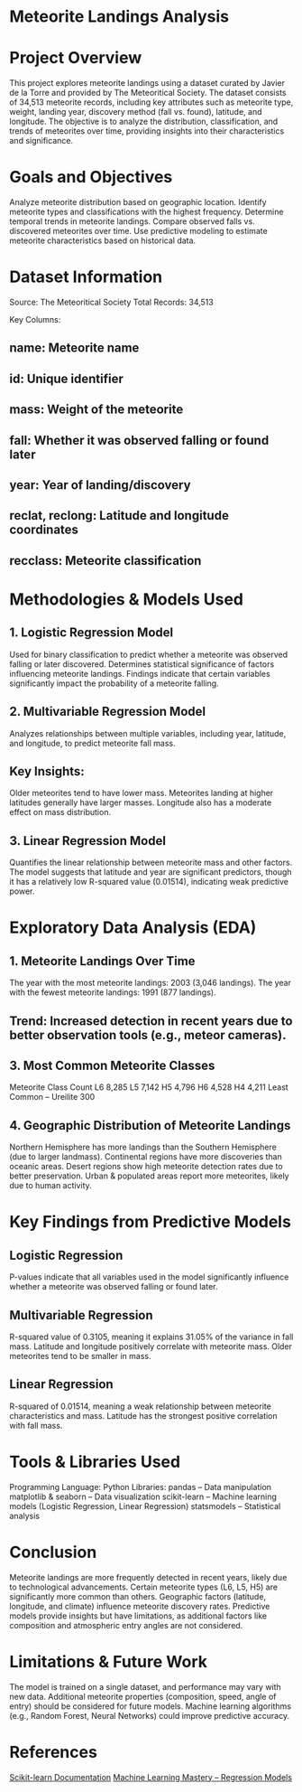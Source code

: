# Meteorite Landings Analysis

# Project Overview
This project explores meteorite landings using a dataset curated by Javier de la Torre and provided by The Meteoritical Society. The dataset consists of 34,513 meteorite records, including key attributes such as meteorite type, weight, landing year, discovery method (fall vs. found), latitude, and longitude. The objective is to analyze the distribution, classification, and trends of meteorites over time, providing insights into their characteristics and significance.

# Goals and Objectives
Analyze meteorite distribution based on geographic location.
Identify meteorite types and classifications with the highest frequency.
Determine temporal trends in meteorite landings.
Compare observed falls vs. discovered meteorites over time.
Use predictive modeling to estimate meteorite characteristics based on historical data.

# Dataset Information
Source: The Meteoritical Society
Total Records: 34,513

Key Columns:
## name: Meteorite name
## id: Unique identifier
## mass: Weight of the meteorite
## fall: Whether it was observed falling or found later
## year: Year of landing/discovery
## reclat, reclong: Latitude and longitude coordinates
## recclass: Meteorite classification

# Methodologies & Models Used
## 1. Logistic Regression Model
Used for binary classification to predict whether a meteorite was observed falling or later discovered.
Determines statistical significance of factors influencing meteorite landings.
Findings indicate that certain variables significantly impact the probability of a meteorite falling.

## 2. Multivariable Regression Model
Analyzes relationships between multiple variables, including year, latitude, and longitude, to predict meteorite fall mass.
## Key Insights:
Older meteorites tend to have lower mass.
Meteorites landing at higher latitudes generally have larger masses.
Longitude also has a moderate effect on mass distribution.

## 3. Linear Regression Model
Quantifies the linear relationship between meteorite mass and other factors.
The model suggests that latitude and year are significant predictors, though it has a relatively low R-squared value (0.01514), indicating weak predictive power.

# Exploratory Data Analysis (EDA)
## 1. Meteorite Landings Over Time
The year with the most meteorite landings: 2003 (3,046 landings).
The year with the fewest meteorite landings: 1991 (877 landings).

## Trend: Increased detection in recent years due to better observation tools (e.g., meteor cameras).

## 3. Most Common Meteorite Classes
Meteorite Class	Count
L6	8,285
L5	7,142
H5	4,796
H6	4,528
H4	4,211
Least Common – Ureilite	300

## 4. Geographic Distribution of Meteorite Landings
Northern Hemisphere has more landings than the Southern Hemisphere (due to larger landmass).
Continental regions have more discoveries than oceanic areas.
Desert regions show high meteorite detection rates due to better preservation.
Urban & populated areas report more meteorites, likely due to human activity.

# Key Findings from Predictive Models
## Logistic Regression
P-values indicate that all variables used in the model significantly influence whether a meteorite was observed falling or found later.
## Multivariable Regression
R-squared value of 0.3105, meaning it explains 31.05% of the variance in fall mass.
Latitude and longitude positively correlate with meteorite mass.
Older meteorites tend to be smaller in mass.
## Linear Regression
R-squared of 0.01514, meaning a weak relationship between meteorite characteristics and mass.
Latitude has the strongest positive correlation with fall mass.

# Tools & Libraries Used
Programming Language: Python
Libraries:
pandas – Data manipulation
matplotlib & seaborn – Data visualization
scikit-learn – Machine learning models (Logistic Regression, Linear Regression)
statsmodels – Statistical analysis

# Conclusion
Meteorite landings are more frequently detected in recent years, likely due to technological advancements.
Certain meteorite types (L6, L5, H5) are significantly more common than others.
Geographic factors (latitude, longitude, and climate) influence meteorite discovery rates.
Predictive models provide insights but have limitations, as additional factors like composition and atmospheric entry angles are not considered.

# Limitations & Future Work
The model is trained on a single dataset, and performance may vary with new data.
Additional meteorite properties (composition, speed, angle of entry) should be considered for future models.
Machine learning algorithms (e.g., Random Forest, Neural Networks) could improve predictive accuracy.

# References
[Scikit-learn Documentation](https://scikit-learn.org/stable/)
[Machine Learning Mastery – Regression Models](https://machinelearningmastery.com/)
